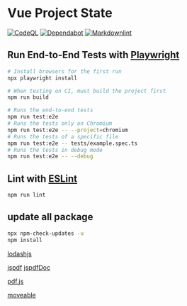 # Vue Project State

[![CodeQL](https://github.com/futugyou/vue-project/actions/workflows/codeql.yml/badge.svg?branch=master)](https://github.com/futugyou/vue-project/actions/workflows/codeql.yml)
[![Dependabot](https://github.com/futugyou/vue-project/actions/workflows/dependabot-auto.yml/badge.svg)](https://github.com/futugyou/vue-project/actions/workflows/dependabot-auto.yml)
[![Markdownlint](https://github.com/futugyou/vue-project/actions/workflows/markdownlint.yml/badge.svg)](https://github.com/futugyou/vue-project/actions/workflows/markdownlint.yml)

## Run End-to-End Tests with [Playwright](https://playwright.dev)

```sh
# Install browsers for the first run
npx playwright install

# When testing on CI, must build the project first
npm run build

# Runs the end-to-end tests
npm run test:e2e
# Runs the tests only on Chromium
npm run test:e2e -- --project=chromium
# Runs the tests of a specific file
npm run test:e2e -- tests/example.spec.ts
# Runs the tests in debug mode
npm run test:e2e -- --debug
```

## Lint with [ESLint](https://eslint.org/)

```sh
npm run lint
```

## update all package

```sh
npx npm-check-updates -u
npm install 
```

[lodashjs](https://www.lodashjs.com/)

[jspdf](https://github.com/parallax/jsPDF)
[jspdfDoc](https://rawgit.com/MrRio/jsPDF/master/docs/index.html)

[pdf.js](https://github.com/mozilla/pdf.js)

[moveable](https://github.com/daybrush/moveable)
